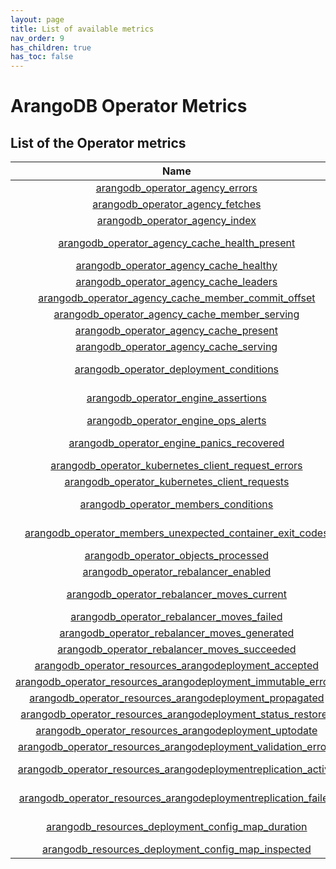 ```yaml
---
layout: page
title: List of available metrics
nav_order: 9
has_children: true
has_toc: false
---
```


# ArangoDB Operator Metrics

## List of the Operator metrics

[START_INJECT]: # (metricsTable)

| Name | Namespace | Group | Type | Description |
|:---:|:---:|:---:|:---:|:--- |
| [arangodb_operator_agency_errors](./arangodb_operator_agency_errors.md) | arangodb_operator | agency | Current count of agency cache fetch errors | Counter |
| [arangodb_operator_agency_fetches](./arangodb_operator_agency_fetches.md) | arangodb_operator | agency | Current count of agency cache fetches | Counter |
| [arangodb_operator_agency_index](./arangodb_operator_agency_index.md) | arangodb_operator | agency | Current index of the agency cache | Gauge |
| [arangodb_operator_agency_cache_health_present](./arangodb_operator_agency_cache_health_present.md) | arangodb_operator | agency_cache | Determines if local agency cache health is present | Gauge |
| [arangodb_operator_agency_cache_healthy](./arangodb_operator_agency_cache_healthy.md) | arangodb_operator | agency_cache | Determines if agency is healthy | Gauge |
| [arangodb_operator_agency_cache_leaders](./arangodb_operator_agency_cache_leaders.md) | arangodb_operator | agency_cache | Determines agency leader vote count | Gauge |
| [arangodb_operator_agency_cache_member_commit_offset](./arangodb_operator_agency_cache_member_commit_offset.md) | arangodb_operator | agency_cache | Determines agency member commit offset | Gauge |
| [arangodb_operator_agency_cache_member_serving](./arangodb_operator_agency_cache_member_serving.md) | arangodb_operator | agency_cache | Determines if agency member is reachable | Gauge |
| [arangodb_operator_agency_cache_present](./arangodb_operator_agency_cache_present.md) | arangodb_operator | agency_cache | Determines if local agency cache is present | Gauge |
| [arangodb_operator_agency_cache_serving](./arangodb_operator_agency_cache_serving.md) | arangodb_operator | agency_cache | Determines if agency is serving | Gauge |
| [arangodb_operator_deployment_conditions](./arangodb_operator_deployment_conditions.md) | arangodb_operator | deployment | Representation of the ArangoDeployment condition state (true/false) | Gauge |
| [arangodb_operator_engine_assertions](./arangodb_operator_engine_assertions.md) | arangodb_operator | engine | Number of assertions invoked during Operator runtime | Counter |
| [arangodb_operator_engine_ops_alerts](./arangodb_operator_engine_ops_alerts.md) | arangodb_operator | engine | Counter for actions which requires ops attention | Counter |
| [arangodb_operator_engine_panics_recovered](./arangodb_operator_engine_panics_recovered.md) | arangodb_operator | engine | Number of Panics recovered inside Operator reconciliation loop | Counter |
| [arangodb_operator_kubernetes_client_request_errors](./arangodb_operator_kubernetes_client_request_errors.md) | arangodb_operator | kubernetes_client | Number of Kubernetes Client request errors | Counter |
| [arangodb_operator_kubernetes_client_requests](./arangodb_operator_kubernetes_client_requests.md) | arangodb_operator | kubernetes_client | Number of Kubernetes Client requests | Counter |
| [arangodb_operator_members_conditions](./arangodb_operator_members_conditions.md) | arangodb_operator | members | Representation of the ArangoMember condition state (true/false) | Gauge |
| [arangodb_operator_members_unexpected_container_exit_codes](./arangodb_operator_members_unexpected_container_exit_codes.md) | arangodb_operator | members | Counter of unexpected restarts in pod (Containers/InitContainers/EphemeralContainers) | Counter |
| [arangodb_operator_objects_processed](./arangodb_operator_objects_processed.md) | arangodb_operator | objects | Number of the processed objects | Counter |
| [arangodb_operator_rebalancer_enabled](./arangodb_operator_rebalancer_enabled.md) | arangodb_operator | rebalancer | Determines if rebalancer is enabled | Gauge |
| [arangodb_operator_rebalancer_moves_current](./arangodb_operator_rebalancer_moves_current.md) | arangodb_operator | rebalancer | Define how many moves are currently in progress | Gauge |
| [arangodb_operator_rebalancer_moves_failed](./arangodb_operator_rebalancer_moves_failed.md) | arangodb_operator | rebalancer | Define how many moves failed | Counter |
| [arangodb_operator_rebalancer_moves_generated](./arangodb_operator_rebalancer_moves_generated.md) | arangodb_operator | rebalancer | Define how many moves were generated | Counter |
| [arangodb_operator_rebalancer_moves_succeeded](./arangodb_operator_rebalancer_moves_succeeded.md) | arangodb_operator | rebalancer | Define how many moves succeeded | Counter |
| [arangodb_operator_resources_arangodeployment_accepted](./arangodb_operator_resources_arangodeployment_accepted.md) | arangodb_operator | resources | Defines if ArangoDeployment has been accepted | Gauge |
| [arangodb_operator_resources_arangodeployment_immutable_errors](./arangodb_operator_resources_arangodeployment_immutable_errors.md) | arangodb_operator | resources | Counter for deployment immutable errors | Counter |
| [arangodb_operator_resources_arangodeployment_propagated](./arangodb_operator_resources_arangodeployment_propagated.md) | arangodb_operator | resources | Defines if ArangoDeployment Spec is propagated | Gauge |
| [arangodb_operator_resources_arangodeployment_status_restores](./arangodb_operator_resources_arangodeployment_status_restores.md) | arangodb_operator | resources | Counter for deployment status restored | Counter |
| [arangodb_operator_resources_arangodeployment_uptodate](./arangodb_operator_resources_arangodeployment_uptodate.md) | arangodb_operator | resources | Defines if ArangoDeployment is uptodate | Gauge |
| [arangodb_operator_resources_arangodeployment_validation_errors](./arangodb_operator_resources_arangodeployment_validation_errors.md) | arangodb_operator | resources | Counter for deployment validation errors | Counter |
| [arangodb_operator_resources_arangodeploymentreplication_active](./arangodb_operator_resources_arangodeploymentreplication_active.md) | arangodb_operator | resources | Defines if ArangoDeploymentReplication is configured and running | Gauge |
| [arangodb_operator_resources_arangodeploymentreplication_failed](./arangodb_operator_resources_arangodeploymentreplication_failed.md) | arangodb_operator | resources | Defines if ArangoDeploymentReplication is in Failed phase | Gauge |
| [arangodb_resources_deployment_config_map_duration](./arangodb_resources_deployment_config_map_duration.md) | arangodb_resources | deployment_config_map | Duration of inspected ConfigMaps by Deployment in seconds | Gauge |
| [arangodb_resources_deployment_config_map_inspected](./arangodb_resources_deployment_config_map_inspected.md) | arangodb_resources | deployment_config_map | Number of inspected ConfigMaps by Deployment | Counter |
[END_INJECT]: # (metricsTable)
